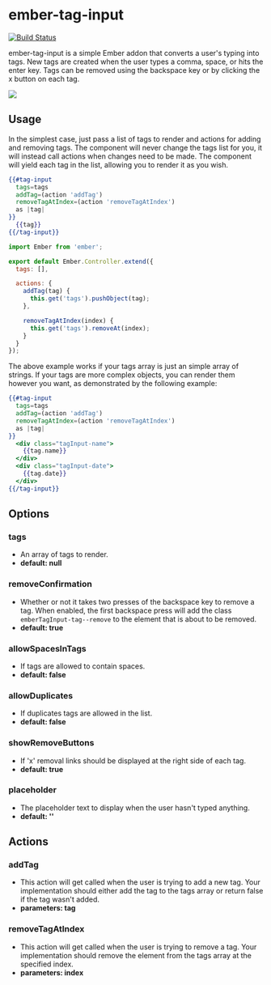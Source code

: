 # ember-tag-input
[![Build Status](https://travis-ci.org/calvinlough/ember-tag-input.svg?branch=master)](https://travis-ci.org/calvinlough/ember-tag-input)

ember-tag-input is a simple Ember addon that converts a user's typing into tags. New tags are created when the user types a comma, space, or hits the enter key. Tags can be removed using the backspace key or by clicking the x button on each tag.

![](http://i.imgur.com/aVRvs7z.png)

## Usage

In the simplest case, just pass a list of tags to render and actions for adding and removing tags. The component will never change the tags list for you, it will instead call actions when changes need to be made. The component will yield each tag in the list, allowing you to render it as you wish.

```handlebars
{{#tag-input
  tags=tags
  addTag=(action 'addTag')
  removeTagAtIndex=(action 'removeTagAtIndex')
  as |tag|
}}
  {{tag}}
{{/tag-input}}
```

```js
import Ember from 'ember';

export default Ember.Controller.extend({
  tags: [],

  actions: {
    addTag(tag) {
      this.get('tags').pushObject(tag);
    },

    removeTagAtIndex(index) {
      this.get('tags').removeAt(index);
    }
  }
});
```

The above example works if your tags array is just an simple array of strings. If your tags are more complex objects, you can render them however you want, as demonstrated by the following example:

```handlebars
{{#tag-input
  tags=tags
  addTag=(action 'addTag')
  removeTagAtIndex=(action 'removeTagAtIndex')
  as |tag|
}}
  <div class="tagInput-name">
    {{tag.name}}
  </div>
  <div class="tagInput-date">
    {{tag.date}}
  </div>
{{/tag-input}}
```

## Options

### tags
- An array of tags to render.
- **default: null**

### removeConfirmation
- Whether or not it takes two presses of the backspace key to remove a tag. When enabled, the first backspace press will add the class `emberTagInput-tag--remove` to the element that is about to be removed.
- **default: true**

### allowSpacesInTags
- If tags are allowed to contain spaces.
- **default: false**

### allowDuplicates
- If duplicates tags are allowed in the list.
- **default: false**

### showRemoveButtons
- If 'x' removal links should be displayed at the right side of each tag.
- **default: true**

### placeholder
- The placeholder text to display when the user hasn't typed anything.
- **default: ''**

## Actions

### addTag
- This action will get called when the user is trying to add a new tag. Your implementation should either add the tag to the tags array or return false if the tag wasn't added.
- **parameters: tag**

### removeTagAtIndex
- This action will get called when the user is trying to remove a tag. Your implementation should remove the element from the tags array at the specified index.
- **parameters: index**
